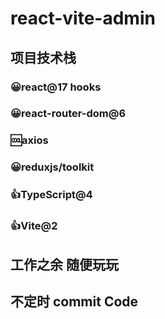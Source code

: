 # react-vite-admin
## 项目技术栈
### 😀react@17  hooks
### 😀react-router-dom@6
### 🆒axios
### 😀reduxjs/toolkit
### 👍TypeScript@4
### 👍Vite@2


## 工作之余 随便玩玩

## 不定时 commit Code


